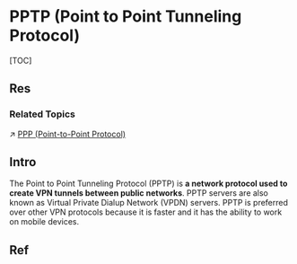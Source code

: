 # PPTP (Point to Point Tunneling Protocol)

[TOC]



## Res
### Related Topics
↗ [PPP (Point-to-Point Protocol)](../../../../../🔑%20CS%20Core/🏎️%20Computer%20Networking%20and%20Communication/📌%20Computer%20Networking%20Basics%20(Protocol%20Part)/0x06%20Data%20Link%20Layer/Switched%20LAN/〰️%20P2P%20Channels/PPP%20(Point-to-Point%20Protocol)/PPP%20(Point-to-Point%20Protocol).md)



## Intro
The Point to Point Tunneling Protocol (PPTP) is **a network protocol used to create VPN tunnels between public networks**. PPTP servers are also known as Virtual Private Dialup Network (VPDN) servers. PPTP is preferred over other VPN protocols because it is faster and it has the ability to work on mobile devices.



## Ref
